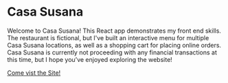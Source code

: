 # Casa Susana

Welcome to Casa Susana! This React app demonstrates my front end skills.  The restaurant is fictional, but I've built an interactive menu for multiple Casa Susana locations, as well as a shopping cart for placing online orders.  Casa Susana is currently not proceeding with any financial transactions at this time, but I hope you’ve enjoyed exploring the website! 

[Come vist the Site!](https://mex-restaurant.vercel.app//)